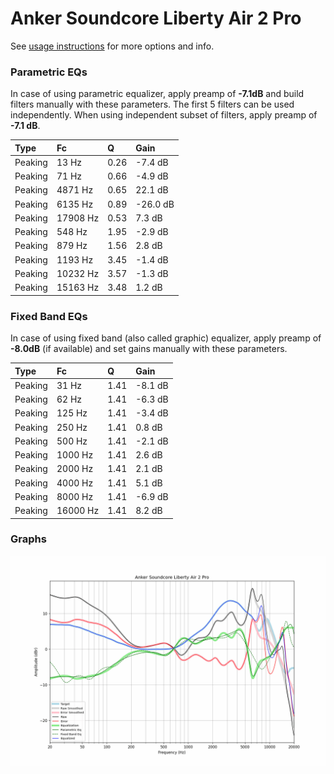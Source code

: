 # Anker Soundcore Liberty Air 2 Pro
See [usage instructions](https://github.com/jaakkopasanen/AutoEq#usage) for more options and info.

### Parametric EQs
In case of using parametric equalizer, apply preamp of **-7.1dB** and build filters manually
with these parameters. The first 5 filters can be used independently.
When using independent subset of filters, apply preamp of **-7.1 dB**.

| Type    | Fc       |    Q | Gain     |
|:--------|:---------|:-----|:---------|
| Peaking | 13 Hz    | 0.26 | -7.4 dB  |
| Peaking | 71 Hz    | 0.66 | -4.9 dB  |
| Peaking | 4871 Hz  | 0.65 | 22.1 dB  |
| Peaking | 6135 Hz  | 0.89 | -26.0 dB |
| Peaking | 17908 Hz | 0.53 | 7.3 dB   |
| Peaking | 548 Hz   | 1.95 | -2.9 dB  |
| Peaking | 879 Hz   | 1.56 | 2.8 dB   |
| Peaking | 1193 Hz  | 3.45 | -1.4 dB  |
| Peaking | 10232 Hz | 3.57 | -1.3 dB  |
| Peaking | 15163 Hz | 3.48 | 1.2 dB   |

### Fixed Band EQs
In case of using fixed band (also called graphic) equalizer, apply preamp of **-8.0dB**
(if available) and set gains manually with these parameters.

| Type    | Fc       |    Q | Gain    |
|:--------|:---------|:-----|:--------|
| Peaking | 31 Hz    | 1.41 | -8.1 dB |
| Peaking | 62 Hz    | 1.41 | -6.3 dB |
| Peaking | 125 Hz   | 1.41 | -3.4 dB |
| Peaking | 250 Hz   | 1.41 | 0.8 dB  |
| Peaking | 500 Hz   | 1.41 | -2.1 dB |
| Peaking | 1000 Hz  | 1.41 | 2.6 dB  |
| Peaking | 2000 Hz  | 1.41 | 2.1 dB  |
| Peaking | 4000 Hz  | 1.41 | 5.1 dB  |
| Peaking | 8000 Hz  | 1.41 | -6.9 dB |
| Peaking | 16000 Hz | 1.41 | 8.2 dB  |

### Graphs
![](./Anker%20Soundcore%20Liberty%20Air%202%20Pro.png)